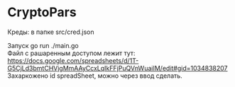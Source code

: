# CryptoPars

Креды:
в папке src/cred.json 

Запуск 
go run ./main.go
<br>
Файл с рашаренным доступом лежит тут:
https://docs.google.com/spreadsheets/d/1T-G5CjLd3bmtCHVjgMmAAyCcxLqIkFFjPuQVnWuaiIM/edit#gid=1034838207 <br>
Захаркожено id spreadSheet, можно через ввод сделать.


